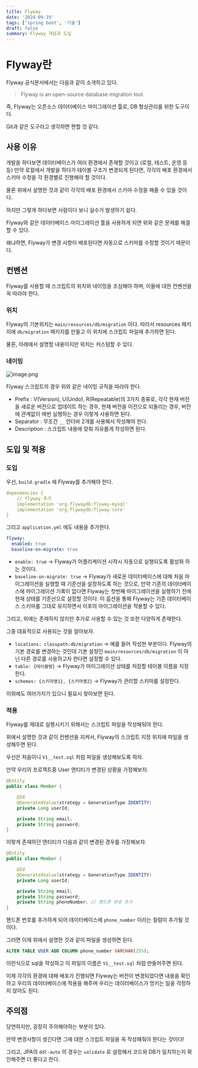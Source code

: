 ```yaml
---
title: Flyway
date: '2024-09-19'
tags: ['spring boot', '기술']
draft: false
summary: Flyway 개념과 도입
---
```

# Flyway란

Flyway 공식문서에서는 다음과 같이 소개하고 있다.

> Flyway is an open-source database migration tool.
> 

즉, Flyway는 오픈소스 데이터베이스 마이그레이션 툴로, DB 형상관리를 위한 도구이다.

Git과 같은 도구라고 생각하면 편할 것 같다.

## 사용 이유

개발을 하다보면 데이터베이스가 여러 환경에서 존재할 것이고 (로컬, 테스트, 운영 등등) 만약 로컬에서 개발을 하다가 테이블 구조가 변경되게 된다면, 각각의 배포 환경에서 스키마 수정을 각 환경별로 진행해야 할 것이다.

물론 위에서 설명한 것과 같이 각각의 배포 환경에서 스키마 수정을 해줄 수 있을 것이다.

하지만 그렇게 하다보면 사람이다 보니 실수가 발생하기 쉽다.

Flyway와 같은 데이터베이스 마이그레이션 툴을 사용하게 되면 위와 같은 문제를 해결할 수 있다.

왜냐하면, Flyway가 변경 사항이 배포된다면 자동으로 스키마를 수정할 것이기 때문이다.

## 컨벤션

Flyway를 사용할 때 스크립트의 위치와 네이밍을 조심해야 하며, 이들에 대한 컨벤션을 꼭 따라야 한다.

### 위치

Flyway의 기본위치는 `main/resources/db/migration` 이다. 따라서 resources 패키지에 `db/migration` 패키지를 만들고 이 위치에 스크립트 파일에 추가하면 된다.

물론, 아래에서 설명할 내용이지만 위치는 커스텀할 수 있다.

### 네이밍

![image.png](/static/images/flyway.png)

Flyway 스크립트의 경우 위와 같은 네이밍 규칙을 따라야 한다.

- Prefix : V(Version), U(Undo), R(Repeatable)의 3가지 종류로, 각각 현재 버전을 새로운 버전으로 업데이트 하는 경우, 현재 버전을 이전으로 되돌리는 경우, 버전에 관계없이 매번 실행하는 경우 이렇게 사용하면 된다.
- Separator : 무조건 `__` 언더바 2개를 사용해서 작성해야 한다.
- Description : 스크립트 내용에 맞춰 자유롭게 작성하면 된다.

## 도입 및 적용

### 도입

우선, `build.gradle` 에 Flyway를 추가해야 한다.

```yaml
dependencies {
	// flyway 추가
	implementation 'org.flywaydb:flyway-mysql'
	implementation 'org.flywaydb:flyway-core'
}
```

그리고 `application.yml` 에도 내용을 추가한다.

```yaml
flyway:
  enabled: true
  baseline-on-migrate: true
```

- `enable: true` → Flyway가 어플리케이션 시작시 자동으로 실행되도록 활성화 하는 것이다.
- `baseline-on-migrate: true` → Flyway가 새로운 데이터베이스에 대해 처음 마이그레이션을 실행할 때 기준선을 설정하도록 하는 것으로, 만약 기존의 데이터베이스에 마이그레이션 기록이 없다면 Flyway는 첫번째 마이그레이션을 실행하기 전에 현재 상태를 기준선으로 설정할 것이다.
이 옵션을 통해 Flyway는 기존 데이터베이스 스키마를 그대로 유지하면서 이후의 마이그레이션을 적용할 수 있다.

그리고, 위에는 존재하지 않지만 추가로 사용할 수 있는 것 또한 다양하게 존재한다.

그중 대표적으로 사용되는 것을 알아보자.

- `locations: classpath:db/migration` → 예를 들어 작성한 부분이다. Flyway의 기본 경로를 변경하는 것인데 기본 설정인 `main/resources/db/migration` 이 아닌 다른 경로를 사용하고자 한다면 설정할 수 있다.
- `table: {테이블명}` → Flyway가 마이그레이션 상태를 저장할 테이블 이름을 지정한다.
- `schemas: {스키마명1}, {스키마명2}` → Flyway가 관리할 스키마를 설정한다.

이외에도 여러가지가 있으니 필요시 찾아보면 된다.

### 적용

Flyway를 제대로 실행시키기 위해서는 스크립트 파일을 작성해둬야 한다.

위에서 설명한 것과 같이 컨벤션을 지켜서, Flyway의 스크립트 지정 위치에 파일을 생성해두면 된다.

우선은 처음이니 `V1__test.sql` 처럼 파일을 생성해보도록 하자.

만약 우리의 프로젝트중 User 엔티티가 변경된 상황을 가정해보자.

```java
@Entity
public class Member {

    @Id
    @GeneratedValue(strategy = GenerationType.IDENTITY)
    private Long userId;

    private String email;
    private String password;
}
```

이렇게 존재하던 엔티티가 다음과 같이 변경된 경우를 가정해보자.

```java
@Entity
public class Member {

    @Id
    @GeneratedValue(strategy = GenerationType.IDENTITY)
    private Long userId;

    private String email;
    private String password;
    private String phoneNumber; // 핸드폰 번호 추가
}
```

핸드폰 번호를 추가하게 되어 데이터베이스에 `phone_number` 이라는 컬럼이 추가될 것이다.

그러면 이제 위에서 설명한 것과 같이 파일을 생성하면 된다.

```sql
ALTER TABLE USER ADD COLUMN phone_number VARCHAR(255);
```

이런식으로 sql을 작성하고 이 파일의 이름은 `V1__test.sql` 처럼 만들어주면 된다.

이제 각각의 환경에 대해 배포가 진행되면 Flyway는 버전이 변경되었다면 내용을 확인하고 우리의 데이터베이스에 적용을 해주며 우리는 데이터베이스가 엉키는 일을 걱정하지 않아도 된다.

## 주의점

당연하지만, 굉장히 주의해야하는 부분이 있다.

만약 변경사항이 생긴다면 그에 대한 스크립트 파일을 꼭 작성해줘야 한다는 것이다!

그리고, JPA의 `ddl-auto` 의 경우는 `validate` 로 설정해서 코드와 DB가 일치하는지 확인해주면 더 좋다고 한다.